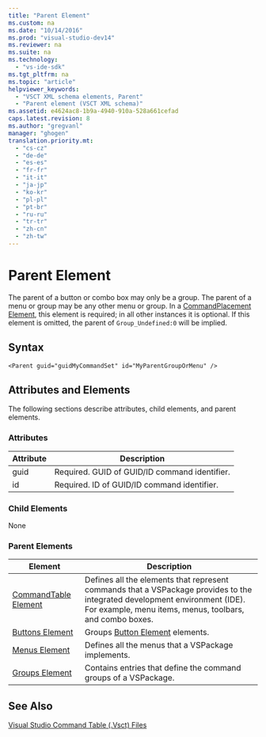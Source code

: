 ```yaml
---
title: "Parent Element"
ms.custom: na
ms.date: "10/14/2016"
ms.prod: "visual-studio-dev14"
ms.reviewer: na
ms.suite: na
ms.technology: 
  - "vs-ide-sdk"
ms.tgt_pltfrm: na
ms.topic: "article"
helpviewer_keywords: 
  - "VSCT XML schema elements, Parent"
  - "Parent element (VSCT XML schema)"
ms.assetid: e4624ac8-1b9a-4940-910a-528a661cefad
caps.latest.revision: 8
ms.author: "gregvanl"
manager: "ghogen"
translation.priority.mt: 
  - "cs-cz"
  - "de-de"
  - "es-es"
  - "fr-fr"
  - "it-it"
  - "ja-jp"
  - "ko-kr"
  - "pl-pl"
  - "pt-br"
  - "ru-ru"
  - "tr-tr"
  - "zh-cn"
  - "zh-tw"
---
```

# Parent Element
The parent of a button or combo box may only be a group. The parent of a menu or group may be any other menu or group. In a [CommandPlacement Element](../extensibility/commandplacement-element.md), this element is required; in all other instances it is optional. If this element is omitted, the parent of `Group_Undefined:0` will be implied.  
  
## Syntax  
  
```  
<Parent guid="guidMyCommandSet" id="MyParentGroupOrMenu" />  
```  
  
## Attributes and Elements  
 The following sections describe attributes, child elements, and parent elements.  
  
### Attributes  
  
|Attribute|Description|  
|---------------|-----------------|  
|guid|Required. GUID of GUID/ID command identifier.|  
|id|Required. ID of GUID/ID command identifier.|  
  
### Child Elements  
 None  
  
### Parent Elements  
  
|Element|Description|  
|-------------|-----------------|  
|[CommandTable Element](../extensibility/commandtable-element.md)|Defines all the elements that represent commands that a VSPackage provides to the integrated development environment (IDE). For example, menu items, menus, toolbars, and combo boxes.|  
|[Buttons Element](../extensibility/buttons-element.md)|Groups [Button Element](../extensibility/button-element.md) elements.|  
|[Menus Element](../extensibility/menus-element.md)|Defines all the menus that a VSPackage implements.|  
|[Groups Element](../extensibility/groups-element.md)|Contains entries that define the command groups of a VSPackage.|  
  
## See Also  
 [Visual Studio Command Table (.Vsct) Files](../extensibility/visual-studio-command-table--.vsct--files.md)